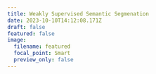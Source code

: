 ```yaml
---
title: Weakly Supervised Semantic Segmenation
date: 2023-10-10T14:12:08.171Z
draft: false
featured: false
image:
  filename: featured
  focal_point: Smart
  preview_only: false
---
```

